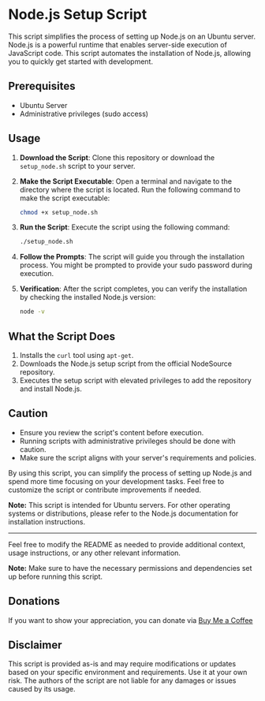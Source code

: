 # Node.js Setup Script

This script simplifies the process of setting up Node.js on an Ubuntu server. Node.js is a powerful runtime that enables server-side execution of JavaScript code. This script automates the installation of Node.js, allowing you to quickly get started with development.

## Prerequisites

- Ubuntu Server
- Administrative privileges (sudo access)

## Usage

1. **Download the Script**: Clone this repository or download the `setup_node.sh` script to your server.

2. **Make the Script Executable**: Open a terminal and navigate to the directory where the script is located. Run the following command to make the script executable:

    ```bash
    chmod +x setup_node.sh
    ```

3. **Run the Script**: Execute the script using the following command:

    ```bash
    ./setup_node.sh
    ```

4. **Follow the Prompts**: The script will guide you through the installation process. You might be prompted to provide your sudo password during execution.

5. **Verification**: After the script completes, you can verify the installation by checking the installed Node.js version:

    ```bash
    node -v
    ```

## What the Script Does

1. Installs the `curl` tool using `apt-get`.
2. Downloads the Node.js setup script from the official NodeSource repository.
3. Executes the setup script with elevated privileges to add the repository and install Node.js.

## Caution

- Ensure you review the script's content before execution.
- Running scripts with administrative privileges should be done with caution.
- Make sure the script aligns with your server's requirements and policies.

By using this script, you can simplify the process of setting up Node.js and spend more time focusing on your development tasks. Feel free to customize the script or contribute improvements if needed.

**Note:** This script is intended for Ubuntu servers. For other operating systems or distributions, please refer to the Node.js documentation for installation instructions.

---

Feel free to modify the README as needed to provide additional context, usage instructions, or any other relevant information.


**Note:** Make sure to have the necessary permissions and dependencies set up before running this script.

## Donations

If you want to show your appreciation, you can donate via [Buy Me a Coffee](https://www.buymeacoffee.com/lalatendu.swain)

## Disclaimer

This script is provided as-is and may require modifications or updates based on your specific environment and requirements. Use it at your own risk. The authors of the script are not liable for any damages or issues caused by its usage.

